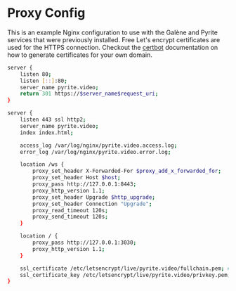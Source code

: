 # Proxy Config

This is an example Nginx configuration to use with the Galène and Pyrite services
that were previously installed. Free Let's encrypt certificates are used for the
HTTPS connection. Checkout the [certbot](https://wiki.archlinux.org/title/Certbot)
documentation on how to generate certificates for your own domain.

```bash
server {
    listen 80;
    listen [::]:80;
    server_name pyrite.video;
    return 301 https://$server_name$request_uri;
}

server {
    listen 443 ssl http2;
    server_name pyrite.video;
    index index.html;

    access_log /var/log/nginx/pyrite.video.access.log;
    error_log /var/log/nginx/pyrite.video.error.log;

    location /ws {
        proxy_set_header X-Forwarded-For $proxy_add_x_forwarded_for;
        proxy_set_header Host $host;
        proxy_pass http://127.0.0.1:8443;
        proxy_http_version 1.1;
        proxy_set_header Upgrade $http_upgrade;
        proxy_set_header Connection "Upgrade";
        proxy_read_timeout 120s;
        proxy_send_timeout 120s;
    }

    location / {
        proxy_pass http://127.0.0.1:3030;
        proxy_http_version 1.1;
    }

    ssl_certificate /etc/letsencrypt/live/pyrite.video/fullchain.pem; # managed by Certbot
    ssl_certificate_key /etc/letsencrypt/live/pyrite.video/privkey.pem; # managed by Certbot
}
```
